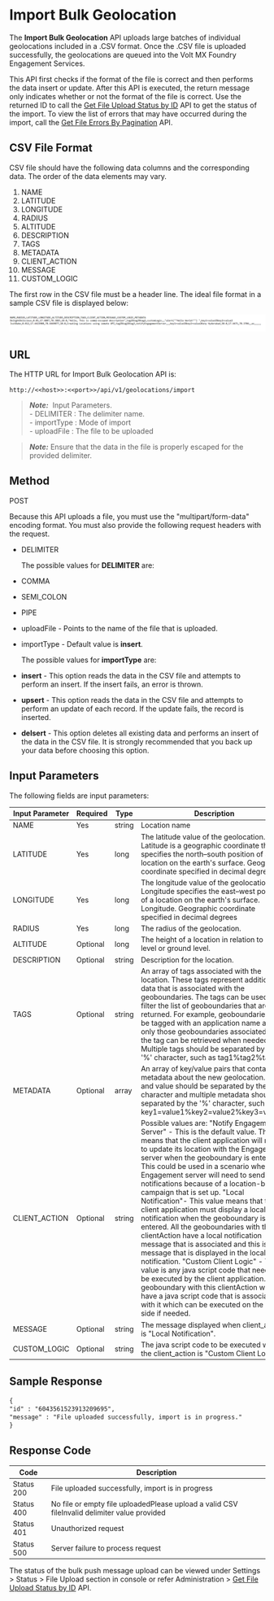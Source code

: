 
# Import Bulk Geolocation

The **Import Bulk Geolocation** API uploads large batches of individual geolocations included in a .CSV format. Once the .CSV file is uploaded successfully, the geolocations are queued into the Volt MX Foundry Engagement Services.

This API first checks if the format of the file is correct and then performs the data insert or update. After this API is executed, the return message only indicates whether or not the format of the file is correct. Use the returned ID to call the [Get File Upload Status by ID](../REST_API_Administration/Get_File_Upload_Status_by_ID.md) API to get the status of the import. To view the list of errors that may have occurred during the import, call the [Get File Errors By Pagination](../REST_API_Administration/Get_File_Errors_By_Pagination.md) API.

## CSV File Format

CSV file should have the following data columns and the corresponding data. The order of the data elements may vary.

1.  NAME
2.  LATITUDE
3.  LONGITUDE
4.  RADIUS
5.  ALTITUDE
6.  DESCRIPTION
7.  TAGS
8.  METADATA
9.  CLIENT_ACTION
10. MESSAGE
11. CUSTOM_LOGIC

The first row in the CSV file must be a header line. The ideal file format in a sample CSV file is displayed below:

![](../Resources/Images/Common_Images/BulkGeolocation1.png)

## URL

The HTTP URL for Import Bulk Geolocation API is:

```
http://<<host>>:<<port>>/api/v1/geolocations/import
```

> **_Note:_**  Input Parameters.  
> \- DELIMITER : The delimiter name.  
> \- importType : Mode of import  
> \- uploadFile : The file to be uploaded

> **_Note:_** Ensure that the data in the file is properly escaped for the provided delimiter.

## Method

POST

Because this API uploads a file, you must use the "multipart/form-data" encoding format. You must also provide the following request headers with the request.

- DELIMITER

  The possible values for **DELIMITER** are:

- COMMA
- SEMI_COLON
- PIPE

- uploadFile - Points to the name of the file that is uploaded.
- importType - Default value is **insert**.

  The possible values for **importType** are:

- **insert** - This option reads the data in the CSV file and attempts to perform an insert. If the insert fails, an error is thrown.
- **upsert** - This option reads the data in the CSV file and attempts to perform an update of each record. If the update fails, the record is inserted.
- **delsert** - This option deletes all existing data and performs an insert of the data in the CSV file. It is strongly recommended that you back up your data before choosing this option.

## Input Parameters

The following fields are input parameters:

| Input Parameter | Required | Type   | Description                                                                                                                                                                                                                                                                                                                                                                                                                                                                                                                                                                                                                                                                                                                                                                                                                                                                                                                                          |
| --------------- | -------- | ------ | ---------------------------------------------------------------------------------------------------------------------------------------------------------------------------------------------------------------------------------------------------------------------------------------------------------------------------------------------------------------------------------------------------------------------------------------------------------------------------------------------------------------------------------------------------------------------------------------------------------------------------------------------------------------------------------------------------------------------------------------------------------------------------------------------------------------------------------------------------------------------------------------------------------------------------------------------------- |
| NAME            | Yes      | string | Location name                                                                                                                                                                                                                                                                                                                                                                                                                                                                                                                                                                                                                                                                                                                                                                                                                                                                                                                                        |
| LATITUDE        | Yes      | long   | The latitude value of the geolocation. Latitude is a geographic coordinate that specifies the north–south position of a location on the earth's surface. Geographic coordinate specified in decimal degrees                                                                                                                                                                                                                                                                                                                                                                                                                                                                                                                                                                                                                                                                                                                                          |
| LONGITUDE       | Yes      | long   | The longitude value of the geolocation. Longitude specifies the east–west position of a location on the earth's surface. Longitude. Geographic coordinate specified in decimal degrees                                                                                                                                                                                                                                                                                                                                                                                                                                                                                                                                                                                                                                                                                                                                                               |
| RADIUS          | Yes      | long   | The radius of the geolocation.                                                                                                                                                                                                                                                                                                                                                                                                                                                                                                                                                                                                                                                                                                                                                                                                                                                                                                                       |
| ALTITUDE        | Optional | long   | The height of a location in relation to sea level or ground level.                                                                                                                                                                                                                                                                                                                                                                                                                                                                                                                                                                                                                                                                                                                                                                                                                                                                                   |
| DESCRIPTION     | Optional | string | Description for the location.                                                                                                                                                                                                                                                                                                                                                                                                                                                                                                                                                                                                                                                                                                                                                                                                                                                                                                                        |
| TAGS            | Optional | string | An array of tags associated with the location. These tags represent additional data that is associated with the geoboundaries. The tags can be used to filter the list of geoboundaries that are returned. For example, geoboundaries can be tagged with an application name and only those geoboundaries associated with the tag can be retrieved when needed. Multiple tags should be separated by the '%' character, such as tag1%tag2%tag3.                                                                                                                                                                                                                                                                                                                                                                                                                                                                                                      |
| METADATA        | Optional | array  | An array of key/value pairs that contain metadata about the new geolocation. Key and value should be separated by the '=' character and multiple metadata should be separated by the '%' character, such as key1=value1%key2=value2%key3=value3.                                                                                                                                                                                                                                                                                                                                                                                                                                                                                                                                                                                                                                                                                                     |
| CLIENT_ACTION   | Optional | string | Possible values are: "Notify Engagement Server" - This is the default value. This means that the client application will need to update its location with the Engagement server when the geoboundary is entered. This could be used in a scenario where the Engagement server will need to send the notifications because of a location-based campaign that is set up. "Local Notification"- This value means that the client application must display a local notification when the geoboundary is entered. All the geoboundaries with this clientAction have a local notification message that is associated and this is the message that is displayed in the local notification. "Custom Client Logic" - This value is any java script code that needs to be executed by the client application. A geoboundary with this clientAction will have a java script code that is associated with it which can be executed on the client side if needed. |
| MESSAGE         | Optional | string | The message displayed when client_action is "Local Notification".                                                                                                                                                                                                                                                                                                                                                                                                                                                                                                                                                                                                                                                                                                                                                                                                                                                                                    |
| CUSTOM_LOGIC    | Optional | string | The java script code to be executed when the client_action is "Custom Client Logic".                                                                                                                                                                                                                                                                                                                                                                                                                                                                                                                                                                                                                                                                                                                                                                                                                                                                 |

## Sample Response

```
{
"id" : "6043561523913209695",
"message" : "File uploaded successfully, import is in progress."
}
```

## Response Code

| Code       | Description                                                                                  |
| ---------- | -------------------------------------------------------------------------------------------- |
| Status 200 | File uploaded successfully, import is in progress                                            |
| Status 400 | No file or empty file uploadedPlease upload a valid CSV fileInvalid delimiter value provided |
| Status 401 | Unauthorized request                                                                         |
| Status 500 | Server failure to process request                                                            |

The status of the bulk push message upload can be viewed under Settings > Status > File Upload section in console or refer Administration > [Get File Upload Status by ID](../REST_API_Audience_Member/Get_File_Upload_Status_by_Id.md#bulk-geolocation) API.

